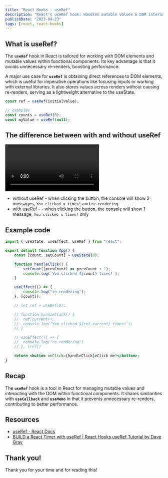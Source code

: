 ```yaml
---
title: "React Hooks - useRef"
description: "React's useRef hook: Handles mutable values & DOM interaction, curbs re-renders, boosts performance."
publishDate: "2023-08-23"
tags: [react, react-hooks]
---
```


## What is useRef?

The **`useRef`** hook in React is tailored for working with DOM elements and mutable values within functional components. Its key advantage is that it avoids unnecessary re-renders, boosting performance.

A major use case for **`useRef`** is obtaining direct references to DOM elements, which is useful for imperative operations like focusing inputs or working with external libraries. It also stores values across renders without causing re-renders, serving as a lightweight alternative to the useState.

```jsx
const ref = useRef(initialValue);

// examples
const counts = useRef(0);
const myValue = useRef(null);
```

## The difference between with and without useRef

<video src="https://github.com/victoriacheng15/victoriacheng15.vercel.app/assets/35031228/816a6e48-557f-45c8-bbc2-0f57ca007080" controls="controls" style="max-width: 730px;">
</video>

- without useRef - when clicking the button, the console will show 2 messages, `You clicked x times!` and `re-rendering`
- with useRef - - when clicking the button, the console will show 1 message, `You clicked x times!` only

## Example code

```jsx
import { useState, useEffect, useRef } from "react";

export default function App() {
	const [count, setCount] = useState(0);

	function handleClick() {
		setCount((prevCount) => prevCount + 1);
		console.log(`You clicked ${count} times!`);
	}

	useEffect(() => {
		console.log("re-rendering");
	}, [count]);

	// let ref = useRef(0);

	// function handleClick() {
	// 	ref.current++;
	// 	console.log(`You clicked ${ref.current} times!`);
	// }

	// useEffect(() => {
	// 	console.log("re-rendering")
	// }, [ref])

	return <button onClick={handleClick}>Click me!</button>;
}
```

## Recap

The **`useRef`** hook is a tool in React for managing mutable values and interacting with the DOM within functional components. It shares similarities with **`useCallback`** and **`useMemo`** in that it prevents unnecessary re-renders, contributing to better performance.

## Resources

- [useRef - React Docs](https://react.dev/reference/react/useRef)
- [BUILD a React Timer with useRef | React Hooks useRef Tutorial by Dave Gray](https://www.youtube.com/watch?v=s6UAuFzL308)

## Thank you!

Thank you for your time and for reading this!
